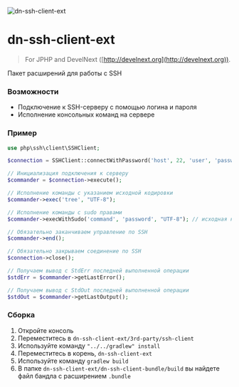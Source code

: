 ![dn-ssh-client-ext](https://i.imgur.com/6wJT2wV.png)
# dn-ssh-client-ext
> For JPHP and DevelNext ([http://develnext.org](http://develnext.org)).

Пакет расширений для работы с SSH

### Возможности
- Подключение к SSH-серверу с помощью логина и пароля
- Исполнение консольных команд на сервере

### Пример

```php 
use php\ssh\client\SSHClient; 

$connection = SSHClient::connectWithPassword('host', 22, 'user', 'password');

// Инициализация подключения к серверу
$commander = $connection->execute();

// Исполнение команды с указанием исходной кодировки
$commander->exec('tree', "UTF-8");

// Исполнение команды с sudo правами
$commander->execWithSudo('command', 'password', "UTF-8"); // исходная кодировка

// Обязательно заканчиваем управление по SSH
$commander->end();

// Обязательно закрываем соединение по SSH
$connection->close();

// Получаем вывод с StdErr последней выполненной операции
$stdErr = $commander->getLastError();

// Получаем вывод с StdOut последней выполненной операции
$stdOut = $commander->getLastOutput();
```

### Сборка

1. Откройте консоль
2. Переместитесь в `dn-ssh-client-ext/3rd-party/ssh-client`
3. Используйте команду `"../../gradlew" install`
4. Переместитесь в корень, `dn-ssh-client-ext`
5. Используйте команду `gradlew build`
6. В папке `dn-ssh-client-ext/dn-ssh-client-bundle/build` вы найдете файл бандла с расширением `.bundle`

